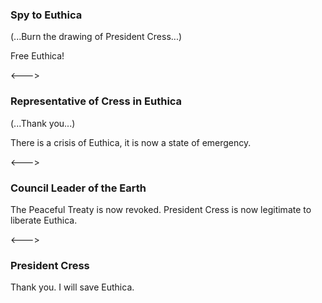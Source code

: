 ### Spy to Euthica
<!-- AVATAR_ALIGN_RIGHT -->

(...Burn the drawing of President Cress...)

Free Euthica!

<--->

### Representative of Cress in Euthica

(...Thank you...)

There is a crisis of Euthica, it is now a state of emergency.

<--->

### Council Leader of the Earth
<!-- AVATAR_ALIGN_RIGHT -->

The Peaceful Treaty is now revoked. President Cress is now legitimate to liberate Euthica.

<--->

### President Cress

Thank you. I will save Euthica.
